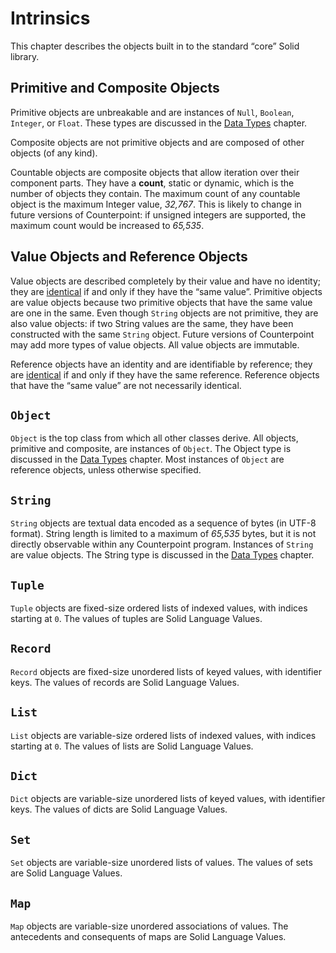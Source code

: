 # Intrinsics
This chapter describes the objects built in to the standard “core” Solid library.



## Primitive and Composite Objects
Primitive objects are unbreakable and are instances of `Null`, `Boolean`, `Integer`, or `Float`.
These types are discussed in the [Data Types](./data-types.md#simple-types) chapter.

Composite objects are not primitive objects and are composed of other objects (of any kind).

Countable objects are composite objects that allow iteration over their component parts.
They have a **count**, static or dynamic, which is the number of objects they contain.
The maximum count of any countable object is the maximum Integer value, *32,767*.
This is likely to change in future versions of Counterpoint:
if unsigned integers are supported, the maximum count would be increased to *65,535*.



## Value Objects and Reference Objects
Value objects are described completely by their value and have no identity;
they are [identical](./algorithms.md#identical) if and only if they have the “same value”.
Primitive objects are value objects because two primitive objects that have the same value are one in the same.
Even though `String` objects are not primitive, they are also value objects:
if two String values are the same, they have been constructed with the same `String` object.
Future versions of Counterpoint may add more types of value objects.
All value objects are immutable.

Reference objects have an identity and are identifiable by reference;
they are [identical](./algorithms.md#identical) if and only if they have the same reference.
Reference objects that have the “same value” are not necessarily identical.



## `Object`
`Object` is the top class from which all other classes derive.
All objects, primitive and composite, are instances of `Object`.
The Object type is discussed in the [Data Types](./data-types.md#object) chapter.
Most instances of `Object` are reference objects, unless otherwise specified.



## `String`
`String` objects are textual data encoded as a sequence of bytes (in UTF-8 format).
String length is limited to a maximum of *65,535* bytes,
but it is not directly observable within any Counterpoint program.
Instances of `String` are value objects.
The String type is discussed in the [Data Types](./data-types.md#string) chapter.



## `Tuple`
`Tuple` objects are fixed-size ordered lists of indexed values, with indices starting at `0`.
The values of tuples are Solid Language Values.



## `Record`
`Record` objects are fixed-size unordered lists of keyed values, with identifier keys.
The values of records are Solid Language Values.



## `List`
`List` objects are variable-size ordered lists of indexed values, with indices starting at `0`.
The values of lists are Solid Language Values.



## `Dict`
`Dict` objects are variable-size unordered lists of keyed values, with identifier keys.
The values of dicts are Solid Language Values.



## `Set`
`Set` objects are variable-size unordered lists of values.
The values of sets are Solid Language Values.



## `Map`
`Map` objects are variable-size unordered associations of values.
The antecedents and consequents of maps are Solid Language Values.
